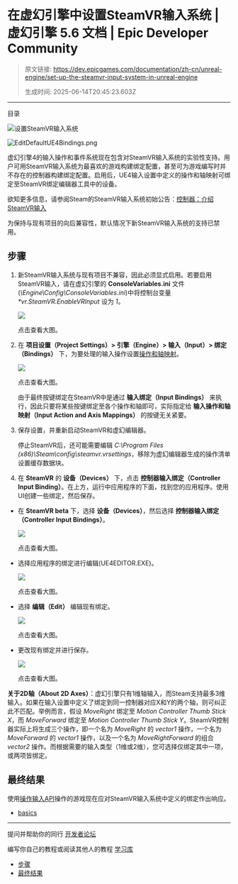 # 在虚幻引擎中设置SteamVR输入系统 | 虚幻引擎 5.6 文档 | Epic Developer Community

> 原文链接: https://dev.epicgames.com/documentation/zh-cn/unreal-engine/set-up-the-steamvr-input-system-in-unreal-engine
> 
> 生成时间: 2025-06-14T20:45:23.603Z

---

目录

![设置SteamVR输入系统](https://dev.epicgames.com/community/api/documentation/image/22d3b2df-b598-4067-94e7-a2d21b8434f1?resizing_type=fill&width=1920&height=335)

![EditDefaultUE4Bindings.png](https://d1iv7db44yhgxn.cloudfront.net/documentation/images/857d864f-bc4c-430f-b040-b00eae1806d2/editdefaultue4bindings.png)

虚幻引擎4的输入操作和事件系统现在包含对SteamVR输入系统的实验性支持。用户可用SteamVR输入系统为最喜欢的游戏构建绑定配置，甚至可为游戏编写时并不存在的控制器构建绑定配置。启用后，UE4输入设置中定义的操作和轴映射可绑定至SteamVR绑定编辑器工具中的设备。

欲知更多信息，请参阅Steam的SteamVR输入系统初始公告：[控制器：介绍SteamVR输入](https://steamcommunity.com/games/250820/announcements/detail/3809361199426010680)

为保持与现有项目的向后兼容性，默认情况下新SteamVR输入系统的支持已禁用。

## 步骤

1.  新SteamVR输入系统与现有项目不兼容，因此必须显式启用。若要启用SteamVR输入，请在虚幻引擎的 **ConsoleVariables.ini** 文件(*\\Engine\\Config\\ConsoleVariables.ini*)中将控制台变量 *\*vr.SteamVR.EnableVRInput* 设为 *1*。
    
    [![](https://d1iv7db44yhgxn.cloudfront.net/documentation/images/61c97b7a-66f5-494b-a7ac-9b87fc68676c/consolevariablesini.png)](https://d1iv7db44yhgxn.cloudfront.net/documentation/images/61c97b7a-66f5-494b-a7ac-9b87fc68676c/consolevariablesini.png)
    
    点击查看大图。
    
2.  在 **项目设置（Project Settings）> 引擎（Engine）> 输入（Input）> 绑定（Bindings）** 下，为要处理的输入操作设置[操作和轴映射](https://www.unrealengine.com/en-US/blog/input-action-and-axis-mappings-in-ue4)。
    
    [![](https://d1iv7db44yhgxn.cloudfront.net/documentation/images/7410c052-01cf-4a20-b711-8b80ed85f653/steamvr_bindings.png)](https://d1iv7db44yhgxn.cloudfront.net/documentation/images/7410c052-01cf-4a20-b711-8b80ed85f653/steamvr_bindings.png)
    
    点击查看大图。
    
    由于最终按键绑定在SteamVR中是通过 **输入绑定（Input Bindings）** 来执行，因此只要将某些按键绑定至各个操作和轴即可，实际指定给 **输入操作和轴映射（Input Action and Axis Mappings）** 的按键无关紧要。
    
3.  保存设置，并重新启动SteamVR和虚幻编辑器。
    
    停止SteamVR后，还可能需要编辑 *C:\\Program Files (x86)\\Steam\\config\\steamvr.vrsettings*，移除为虚幻编辑器生成的操作清单设置缓存数据块。
    
4.  在 **SteamVR** 的 **设备（Devices）** 下，点击 **控制器输入绑定（Controller Input Binding）**。在上方，运行中应用程序的下面，找到您的应用程序。使用UI创建一些绑定，然后保存。
    

-   在 **SteamVR beta** 下，选择 **设备（Devices）**，然后选择 **控制器输入绑定（Controller Input Bindings）**。
    
    [![](https://d1iv7db44yhgxn.cloudfront.net/documentation/images/f561b7af-ca18-4a60-9b5c-916dc5b28ab5/steamvrinput_controllerinputbindings.png)](https://d1iv7db44yhgxn.cloudfront.net/documentation/images/f561b7af-ca18-4a60-9b5c-916dc5b28ab5/steamvrinput_controllerinputbindings.png)
    
    点击查看大图。
    
-   选择应用程序的绑定进行编辑(UE4EDITOR.EXE)。
    
    [![](https://d1iv7db44yhgxn.cloudfront.net/documentation/images/c09ec52e-6df0-4eb9-9f7f-06f1f1185768/steamvrinput_applicationtoedit.png)](https://d1iv7db44yhgxn.cloudfront.net/documentation/images/c09ec52e-6df0-4eb9-9f7f-06f1f1185768/steamvrinput_applicationtoedit.png)
    
    点击查看大图。
    
-   选择 **编辑（Edit）** 编辑现有绑定。
    
    [![](https://d1iv7db44yhgxn.cloudfront.net/documentation/images/91d7ed4b-1786-4162-8d1a-597d5313112a/steamvrinput_changebindingsforapplication.png)](https://d1iv7db44yhgxn.cloudfront.net/documentation/images/91d7ed4b-1786-4162-8d1a-597d5313112a/steamvrinput_changebindingsforapplication.png)
    
    点击查看大图。
    
-   更改现有绑定并进行保存。
    
    [![](https://d1iv7db44yhgxn.cloudfront.net/documentation/images/fc0f69f3-f42e-41bd-b2ae-d35f4445059b/steamvrinput_editbindings.png)](https://d1iv7db44yhgxn.cloudfront.net/documentation/images/fc0f69f3-f42e-41bd-b2ae-d35f4445059b/steamvrinput_editbindings.png)
    
    点击查看大图。
    

**关于2D轴（About 2D Axes）**：虚幻引擎只有1维轴输入，而Steam支持最多3维输入。如果在输入设置中定义了绑定到同一控制器对应X和Y的两个轴，则可纠正此不匹配。举例而言，假设 *MoveRight* 绑定至 *Motion Controller Thumb Stick X*，而 *MoveForward* 绑定至 *Motion Controller Thumb Stick Y*。SteamVR控制器实际上将生成三个操作，即一个名为 *MoveRight* 的 *vector1* 操作，一个名为 *MoveForward* 的 *vector1* 操作，以及一个名为 *MoveRightForward* 的组合 *vector2* 操作。而根据需要的输入类型（1维或2维），您可选择仅绑定其中一项，或两项皆绑定。

## 最终结果

使用[操作输入API](https://www.unrealengine.com/en-US/blog/input-action-and-axis-mappings-in-ue4)操作的游戏现在应对SteamVR输入系统中定义的绑定作出响应。

-   [basics](https://dev.epicgames.com/community/search?query=basics)

* * *

提问并帮助你的同行 [开发者论坛](https://forums.unrealengine.com/categories?tag=unreal-engine)

编写你自己的教程或阅读其他人的教程 [学习库](https://dev.epicgames.com/community/unreal-engine/learning)

-   [步骤](/documentation/zh-cn/unreal-engine/set-up-the-steamvr-input-system-in-unreal-engine#%E6%AD%A5%E9%AA%A4)
-   [最终结果](/documentation/zh-cn/unreal-engine/set-up-the-steamvr-input-system-in-unreal-engine#%E6%9C%80%E7%BB%88%E7%BB%93%E6%9E%9C)